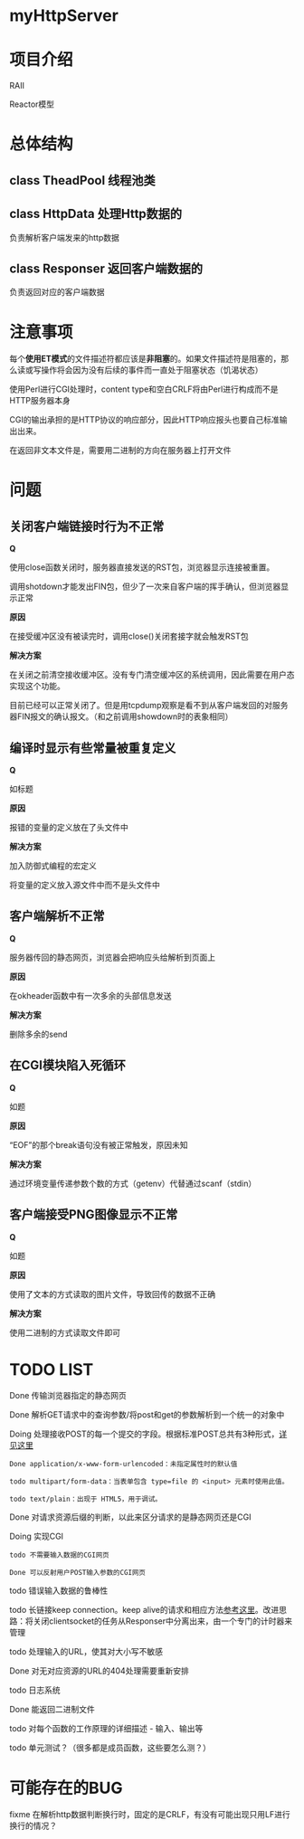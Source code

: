 # myHttpServer

# 项目介绍

RAII

Reactor模型

# 总体结构
## class TheadPool 线程池类 
## class HttpData 处理Http数据的 

负责解析客户端发来的http数据

## class Responser 返回客户端数据的 

负责返回对应的客户端数据

# 注意事项

每个**使用ET模式**的文件描述符都应该是**非阻塞**的。如果文件描述符是阻塞的，那么读或写操作将会因为没有后续的事件而一直处于阻塞状态（饥渴状态）

使用Perl进行CGI处理时，content type和空白CRLF将由Perl进行构成而不是HTTP服务器本身

CGI的输出承担的是HTTP协议的响应部分，因此HTTP响应报头也要自己标准输出出来。

在返回非文本文件是，需要用二进制的方向在服务器上打开文件

# 问题
## 关闭客户端链接时行为不正常

**Q**

使用close函数关闭时，服务器直接发送的RST包，浏览器显示连接被重置。

调用shotdown才能发出FIN包，但少了一次来自客户端的挥手确认，但浏览器显示正常

**原因**

在接受缓冲区没有被读完时，调用close()关闭套接字就会触发RST包

**解决方案**

在关闭之前清空接收缓冲区。没有专门清空缓冲区的系统调用，因此需要在用户态实现这个功能。

目前已经可以正常关闭了。但是用tcpdump观察是看不到从客户端发回的对服务器FIN报文的确认报文。（和之前调用showdown时的表象相同）

## 编译时显示有些常量被重复定义

**Q**

如标题

**原因**

报错的变量的定义放在了头文件中

**解决方案**

加入防御式编程的宏定义

将变量的定义放入源文件中而不是头文件中

## 客户端解析不正常

**Q**

服务器传回的静态网页，浏览器会把响应头给解析到页面上

**原因**

在okheader函数中有一次多余的头部信息发送

**解决方案**

删除多余的send

## 在CGI模块陷入死循环

**Q**

如题

**原因**

“EOF”的那个break语句没有被正常触发，原因未知

**解决方案**

通过环境变量传递参数个数的方式（getenv）代替通过scanf（stdin）

## 客户端接受PNG图像显示不正常

**Q**

如题

**原因**

使用了文本的方式读取的图片文件，导致回传的数据不正确

**解决方案**

使用二进制的方式读取文件即可

# TODO LIST

Done 传输浏览器指定的静态网页

Done 解析GET请求中的查询参数/将post和get的参数解析到一个统一的对象中

Doing 处理接收POST的每一个提交的字段。根据标准POST总共有3种形式，[详见这里](https://developer.mozilla.org/zh-CN/docs/Web/HTML/Element/form#attr-enctype)

    Done application/x-www-form-urlencoded：未指定属性时的默认值

    todo multipart/form-data：当表单包含 type=file 的 <input> 元素时使用此值。

    todo text/plain：出现于 HTML5，用于调试。

Done 对请求资源后缀的判断，以此来区分请求的是静态网页还是CGI

Doing 实现CGI

    todo 不需要输入数据的CGI网页

    Done 可以反射用户POST输入参数的CGI网页

todo 错误输入数据的鲁棒性

todo 长链接keep connection。keep alive的请求和相应方法[参考这里](https://developer.mozilla.org/zh-CN/docs/Web/HTTP/Headers/Keep-Alive)。改进思路：将关闭clientsocket的任务从Responser中分离出来，由一个专门的计时器来管理

todo 处理输入的URL，使其对大小写不敏感

Done 对无对应资源的URL的404处理需要重新安排

todo 日志系统

Done 能返回二进制文件

todo 对每个函数的工作原理的详细描述 - 输入、输出等

todo 单元测试？（很多都是成员函数，这些要怎么测？）

# 可能存在的BUG

fixme 在解析http数据判断换行时，固定的是CRLF，有没有可能出现只用LF进行换行的情况？

